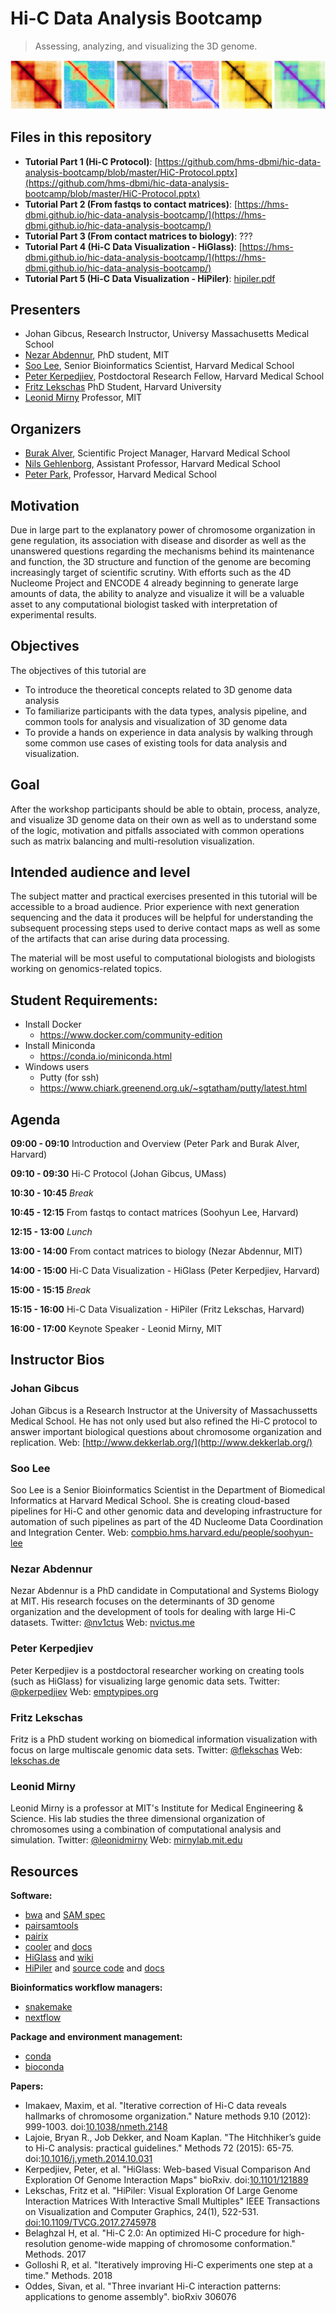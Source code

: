 # Hi-C Data Analysis Bootcamp

> Assessing, analyzing, and visualizing the 3D genome.

![Funky Colromaps](/teaser.jpg?raw=true "Some funky colormaps")

## Files in this repository

* **Tutorial Part 1 (Hi-C Protocol)**: [https://github.com/hms-dbmi/hic-data-analysis-bootcamp/blob/master/HiC-Protocol.pptx](https://github.com/hms-dbmi/hic-data-analysis-bootcamp/blob/master/HiC-Protocol.pptx)
* **Tutorial Part 2 (From fastqs to contact matrices)**: [https://hms-dbmi.github.io/hic-data-analysis-bootcamp/](https://hms-dbmi.github.io/hic-data-analysis-bootcamp/)
* **Tutorial Part 3 (From contact matrices to biology)**: ???
* **Tutorial Part 4 (Hi-C Data Visualization - HiGlass)**: [https://hms-dbmi.github.io/hic-data-analysis-bootcamp/](https://hms-dbmi.github.io/hic-data-analysis-bootcamp/)
* **Tutorial Part 5 (Hi-C Data Visualization - HiPiler)**: [hipiler.pdf](./hipiler.pdf)

## Presenters

* Johan Gibcus, Research Instructor, Universy Massachusetts Medical School
* [Nezar Abdennur](http://nvictus.me/), PhD student, MIT
* [Soo Lee](https://compbio.hms.harvard.edu/people/soohyun-lee), Senior Bioinformatics Scientist, Harvard Medical School
* [Peter Kerpedjiev](http://emptypipes.org/about), Postdoctoral Research Fellow, Harvard Medical School
* [Fritz Lekschas](https://lekschas.de/) PhD Student, Harvard University
* [Leonid Mirny](http://mirnylab.mit.edu/) Professor, MIT

## Organizers

* [Burak Alver](https://compbio.hms.harvard.edu/people/burak-alver-0), Scientific Project Manager, Harvard Medical School
* [Nils Gehlenborg](http://gehlenborglab.org/), Assistant Professor, Harvard Medical School
* [Peter Park](https://compbio.hms.harvard.edu/), Professor, Harvard Medical School

## Motivation

Due in large part to the explanatory power of chromosome organization in gene regulation, its association with disease and disorder as well as the unanswered questions regarding the mechanisms behind its maintenance and function, the 3D structure and function of the genome are becoming increasingly target of scientific scrutiny. With efforts such as the 4D Nucleome Project and ENCODE 4 already beginning to generate large amounts of data, the ability to analyze and visualize it will be a valuable asset to any computational biologist tasked with interpretation of experimental results.

## Objectives

The objectives of this tutorial are

* To introduce the theoretical concepts related to 3D genome data analysis
* To familiarize participants with the data types, analysis pipeline, and common tools for analysis and visualization of 3D genome data
* To provide a hands on experience in data analysis by walking through some common use cases of existing tools for data analysis and visualization.

## Goal

After the workshop participants should be able to obtain, process, analyze, and visualize 3D genome data on their own as well as to understand some of the logic, motivation and pitfalls associated with common operations such as matrix balancing and multi-resolution visualization.

## Intended audience and level

The subject matter and practical exercises presented in this tutorial will be accessible to a broad audience. Prior experience with next generation sequencing and the data it produces will be helpful for understanding the subsequent processing steps used to derive contact maps as well as some of the artifacts that can arise during data processing.

The material will be most useful to computational biologists and biologists working on genomics-related topics.

## Student Requirements:

* Install Docker
  * https://www.docker.com/community-edition
* Install Miniconda
  * https://conda.io/miniconda.html
* Windows users
  * Putty (for ssh)
  * https://www.chiark.greenend.org.uk/~sgtatham/putty/latest.html

## Agenda

**09:00 - 09:10** Introduction and Overview (Peter Park and Burak Alver, Harvard)

**09:10 - 09:30** Hi-C Protocol (Johan Gibcus, UMass)

**10:30 - 10:45** _Break_

**10:45 - 12:15** From fastqs to contact matrices (Soohyun Lee, Harvard)

**12:15 - 13:00** _Lunch_

**13:00 - 14:00** From contact matrices to biology (Nezar Abdennur, MIT)

**14:00 - 15:00** Hi-C Data Visualization - HiGlass (Peter Kerpedjiev, Harvard)

**15:00 - 15:15** _Break_

**15:15 - 16:00** Hi-C Data Visualization - HiPiler (Fritz Lekschas, Harvard)

**16:00 - 17:00** Keynote Speaker - Leonid Mirny, MIT


## Instructor Bios

### Johan Gibcus

Johan Gibcus is a Research Instructor at the University of Massachussetts Medical School. He has not only used but also refined the Hi-C protocol to answer important biological questions about chromosome organization and replication. Web: [http://www.dekkerlab.org/](http://www.dekkerlab.org/)

### Soo Lee

Soo Lee is a Senior Bioinformatics Scientist in the Department of Biomedical Informatics at Harvard Medical School. She is creating cloud-based pipelines for Hi-C and other genomic data and developing infrastructure for automation of such pipelines as part of the 4D Nucleome Data Coordination and Integration Center. Web: [compbio.hms.harvard.edu/people/soohyun-lee](https://compbio.hms.harvard.edu/people/soohyun-lee)

### Nezar Abdennur

Nezar Abdennur is a PhD candidate in Computational and Systems Biology at MIT. His research focuses on the determinants of 3D genome organization and the development of tools for dealing with large Hi-C datasets. Twitter: [@nv1ctus](https://twitter.com/nv1ctus) Web: [nvictus.me](http://nvictus.me)

### Peter Kerpedjiev

Peter Kerpedjiev is a postdoctoral researcher working on creating tools (such as HiGlass) for visualizing large genomic data sets. Twitter: [@pkerpedjiev](https://twitter.com/pkerpedjiev) Web: [emptypipes.org](http://emptypipes.org)

### Fritz Lekschas

Fritz is a PhD student working on biomedical information visualization with focus on large multiscale genomic data sets. Twitter: [@flekschas](https://twitter.com/flekschas) Web: [lekschas.de](https://lekschas.de)

### Leonid Mirny

Leonid Mirny is a professor at MIT's Institute for Medical Engineering & Science. His lab studies the three dimensional organization of chromosomes using a combination of computational analysis and simulation. Twitter: [@leonidmirny](https://twitter.com/leonidmirny) Web: [mirnylab.mit.edu](http://mirnylab.mit.edu/)


## Resources

**Software:**

* [bwa](https://github.com/lh3/bwa) and [SAM spec](https://samtools.github.io/hts-specs/SAMv1.pdf)
* [pairsamtools](https://github.com/mirnylab/pairsamtools)
* [pairix](https://github.com/4dn-dcic/pairix)
* [cooler](https://github.com/mirnylab/cooler) and [docs](http://cooler.readthedocs.io/en/latest/)
* [HiGlass](http://cooler.readthedocs.io/en/latest/) and [wiki](https://github.com/hms-dbmi/higlass/wiki)
* [HiPiler](http://hipiler.lekschas.de) and [source code](https://github.com/flekschas/hipiler) and [docs](https://github.com/flekschas/hipiler/wiki)


**Bioinformatics workflow managers:**

* [snakemake](https://snakemake.readthedocs.io/en/stable/)
* [nextflow](https://www.nextflow.io/)


**Package and environment management:**

* [conda](https://conda.io/miniconda.html)
* [bioconda](https://bioconda.github.io/)


**Papers:**

* Imakaev, Maxim, et al. "Iterative correction of Hi-C data reveals hallmarks of chromosome organization." Nature methods 9.10 (2012): 999-1003. doi:[10.1038/nmeth.2148](https://doi.org/10.1038/nmeth.2148)
* Lajoie, Bryan R., Job Dekker, and Noam Kaplan. "The Hitchhiker’s guide to Hi-C analysis: practical guidelines." Methods 72 (2015): 65-75. doi:[10.1016/j.ymeth.2014.10.031](https://doi.org/10.1016/j.ymeth.2014.10.031)
* Kerpedjiev, Peter, et al. "HiGlass: Web-based Visual Comparison And Exploration Of Genome Interaction Maps" bioRxiv. doi:[10.1101/121889](https://doi.org/10.1101/121889)
* Lekschas, Fritz et al. "HiPiler: Visual Exploration Of Large Genome Interaction Matrices With Interactive Small Multiples" IEEE Transactions on Visualization and Computer Graphics, 24(1), 522-531. [doi:10.1109/TVCG.2017.2745978](https://doi.org/10.1109/TVCG.2017.2745978)
* Belaghzal H, et al. "Hi-C 2.0: An optimized Hi-C procedure for high-resolution genome-wide mapping of chromosome conformation." Methods. 2017
* Golloshi R, et al. "Iteratively improving Hi-C experiments one step at a time." Methods. 2018
* Oddes, Sivan, et al. "Three invariant Hi-C interaction patterns: applications to genome assembly". bioRxiv 306076
